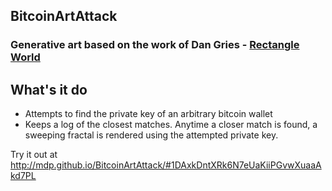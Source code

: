 ## BitcoinArtAttack

### Generative art based on the work of Dan Gries - [Rectangle World](http://rectangleworld.com/blog/about)

## What's it do

- Attempts to find the private key of an arbitrary bitcoin wallet
- Keeps a log of the closest matches. Anytime a closer match is found, a sweeping fractal is rendered
using the attempted private key.

Try it out at http://mdp.github.io/BitcoinArtAttack/#1DAxkDntXRk6N7eUaKiiPGvwXuaaAkd7PL


